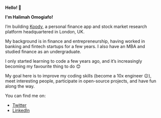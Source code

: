 <p><strong> Hello! 👋 </strong></p>
<p><strong> I'm Halimah Omogiafo! </strong></p>

I’m building <a href="https://www.koody.co" target="_blank">Koody</a>, a personal finance app and stock market research platform headquartered in London, UK.

My background is in finance and entrepreneurship, having worked in banking and fintech startups for a few years. I also have an MBA and studied finance as an undergraduate.

I only started learning to code a few years ago, and it’s increasingly becoming my favourite thing to do 😊

My goal here is to improve my coding skills (become a 10x engineer 😉), meet interesting people, participate in open-source projects, and have fun along the way.

You can find me on:
- <a href="https://twitter.com/HalimahOO" target="_blank"> Twitter </a>
- <a href="https://www.linkedin.com/in/halimah-omogiafo" target="_blank"> LinkedIn </a>

<!--
**omogiafoh/omogiafoh** is a ✨ _special_ ✨ repository because its `README.md` (this file) appears on your GitHub profile.
